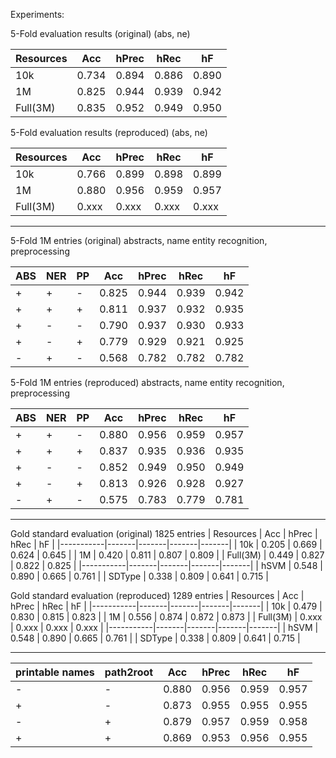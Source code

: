 Experiments:
 
5-Fold evaluation results (original) (abs, ne)

| Resources | Acc   | hPrec | hRec  | hF    |
|-----------|-------|-------|-------|-------|
| 10k       | 0.734 | 0.894 | 0.886 | 0.890 |
| 1M        | 0.825 | 0.944 | 0.939 | 0.942 |
| Full(3M)  | 0.835 | 0.952 | 0.949 | 0.950 |

5-Fold evaluation results (reproduced) (abs, ne)

| Resources | Acc   | hPrec | hRec  | hF    |
|-----------|-------|-------|-------|-------|
| 10k       | 0.766 | 0.899 | 0.898 | 0.899 |
| 1M        | 0.880 | 0.956 | 0.959 | 0.957 |
| Full(3M)  | 0.xxx | 0.xxx | 0.xxx | 0.xxx |

*********************************************************************************

5-Fold 1M entries (original) abstracts, name entity recognition, preprocessing

| ABS | NER | PP | Acc   | hPrec | hRec  | hF    |
|-----|-----|----|-------|-------|-------|-------|
| +   | +   | -  | 0.825 | 0.944 | 0.939 | 0.942 |
| +   | +   | +  | 0.811 | 0.937 | 0.932 | 0.935 |
| +   | -   | -  | 0.790 | 0.937 | 0.930 | 0.933 |
| +   | -   | +  | 0.779 | 0.929 | 0.921 | 0.925 |
| -   | +   | -  | 0.568 | 0.782 | 0.782 | 0.782 |

5-Fold 1M entries (reproduced) abstracts, name entity recognition, preprocessing

| ABS | NER | PP | Acc   | hPrec | hRec  | hF    |
|-----|-----|----|-------|-------|-------|-------|
| +   | +   | -  | 0.880 | 0.956 | 0.959 | 0.957 |
| +   | +   | +  | 0.837 | 0.935 | 0.936 | 0.935 |
| +   | -   | -  | 0.852 | 0.949 | 0.950 | 0.949 |
| +   | -   | +  | 0.813 | 0.926 | 0.928 | 0.927 |
| -   | +   | -  | 0.575 | 0.783 | 0.779 | 0.781 |

*********************************************************************************

Gold standard evaluation (original)
1825 entries
| Resources | Acc   | hPrec | hRec  | hF    |
|-----------|-------|-------|-------|-------|
| 10k       | 0.205 | 0.669 | 0.624 | 0.645 |
| 1M        | 0.420 | 0.811 | 0.807 | 0.809 |
| Full(3M)  | 0.449 | 0.827 | 0.822 | 0.825 |
|-----------|-------|-------|-------|-------|
| hSVM      | 0.548 | 0.890 | 0.665 | 0.761 |
| SDType    | 0.338 | 0.809 | 0.641 | 0.715 |

Gold standard evaluation (reproduced)
1289 entries 
| Resources | Acc   | hPrec | hRec  | hF    |
|-----------|-------|-------|-------|-------|
| 10k       | 0.479 | 0.830 | 0.815 | 0.823 |
| 1M        | 0.556 | 0.874 | 0.872 | 0.873 |
| Full(3M)  | 0.xxx | 0.xxx | 0.xxx | 0.xxx |
|-----------|-------|-------|-------|-------|
| hSVM      | 0.548 | 0.890 | 0.665 | 0.761 |
| SDType    | 0.338 | 0.809 | 0.641 | 0.715 |

*********************************************

| printable names | path2root | Acc   | hPrec | hRec  | hF    |
|-----------------|-----------|-------|-------|-------|-------|
| -               | -         | 0.880 | 0.956 | 0.959 | 0.957 |
| +               | -         | 0.873 | 0.955 | 0.955 | 0.955 |
| -               | +         | 0.879 | 0.957 | 0.959 | 0.958 |
| +               | +         | 0.869 | 0.953 | 0.956 | 0.955 |